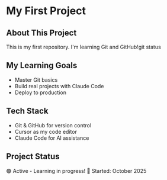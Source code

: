 # My First Project

## About This Project
This is my first repository. I'm learning Git and GitHub!git status

## My Learning Goals
- Master Git basics
- Build real projects with Claude Code
- Deploy to production

## Tech Stack
- Git & GitHub for version control
- Cursor as my code editor
- Claude Code for AI assistance

## Project Status
🟢 Active - Learning in progress!
📅 Started: October 2025